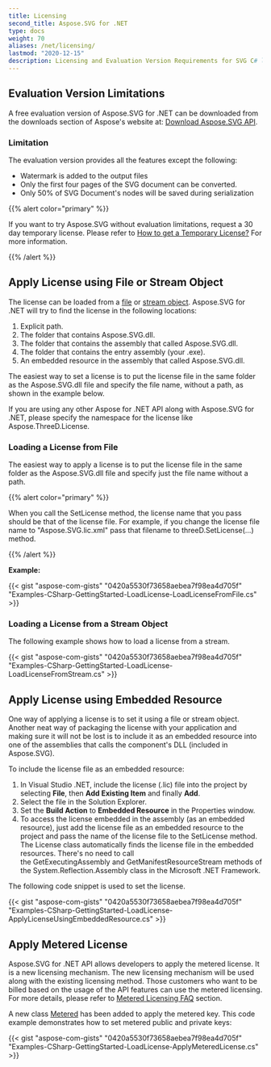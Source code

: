 ```yaml
---
title: Licensing
second_title: Aspose.SVG for .NET
type: docs
weight: 70
aliases: /net/licensing/
lastmod: "2020-12-15"
description: Licensing and Evaluation Version Requirements for SVG C# library and setting the license with file or stream and applying metered license.
---
```


## **Evaluation Version Limitations**

A free evaluation version of Aspose.SVG for .NET can be downloaded from the downloads section of Aspose's website at: [Download Aspose.SVG API](https://downloads.aspose.com/svg/net).

### **Limitation**

The evaluation version provides all the features except the following:

- Watermark is added to the output files
- Only the first four pages of the SVG document can be converted.
- Only 50% of SVG Document's nodes will be saved during serialization

{{% alert color="primary" %}}

If you want to try Aspose.SVG without evaluation limitations, request a 30 day temporary license. Please refer to [How to get a Temporary License?](https://purchase.aspose.com/temporary-license) For more information.

{{% /alert %}}

## **Apply License using File or Stream Object**

The license can be loaded from a [file](/svg/net/licensing/#loading-a-license-from-file) or [stream object](https://docs.aspose.com/svg/net/licensing/#loading-a-license-from-a-stream-object). Aspose.SVG for .NET will try to find the license in the following locations:

1. Explicit path.
1. The folder that contains Aspose.SVG.dll.
1. The folder that contains the assembly that called Aspose.SVG.dll.
1. The folder that contains the entry assembly (your .exe).
1. An embedded resource in the assembly that called Aspose.SVG.dll.

The easiest way to set a license is to put the license file in the same folder as the Aspose.SVG.dll file and specify the file name, without a path, as shown in the example below.

If you are using any other Aspose for .NET API along with Aspose.SVG for .NET, please specify the namespace for the license like Aspose.ThreeD.License.

### **Loading a License from File**

The easiest way to apply a license is to put the license file in the same folder as the Aspose.SVG.dll file and specify just the file name without a path.

{{% alert color="primary" %}}

When you call the SetLicense method, the license name that you pass should be that of the license file. For example, if you change the license file name to "Aspose.SVG.lic.xml" pass that filename to threeD.SetLicense(…) method.

{{% /alert %}}

**Example:**

{{< gist "aspose-com-gists" "0420a5530f73658aebea7f98ea4d705f" "Examples-CSharp-GettingStarted-LoadLicense-LoadLicenseFromFile.cs" >}}

### **Loading a License from a Stream Object**

The following example shows how to load a license from a stream.

{{< gist "aspose-com-gists" "0420a5530f73658aebea7f98ea4d705f" "Examples-CSharp-GettingStarted-LoadLicense-LoadLicenseFromStream.cs" >}}

## **Apply License using Embedded Resource**

One way of applying a license is to set it using a file or stream object. Another neat way of packaging the license with your application and making sure it will not be lost is to include it as an embedded resource into one of the assemblies that calls the component's DLL (included in Aspose.SVG).

To include the license file as an embedded resource:

1. In Visual Studio .NET, include the license (.lic) file into the project by selecting **File**, then **Add Existing Item** and finally **Add**.
1. Select the file in the Solution Explorer.
1. Set the **Build Action** to **Embedded Resource** in the Properties window.
1. To access the license embedded in the assembly (as an embedded resource), just add the license file as an embedded resource to the project and pass the name of the license file to the SetLicense method. The License class automatically finds the license file in the embedded resources. There's no need to call the GetExecutingAssembly and GetManifestResourceStream methods of the System.Reflection.Assembly class in the Microsoft .NET Framework.

The following code snippet is used to set the license.

{{< gist "aspose-com-gists" "0420a5530f73658aebea7f98ea4d705f" "Examples-CSharp-GettingStarted-LoadLicense-ApplyLicenseUsingEmbeddedResource.cs" >}}

## **Apply Metered License**

Aspose.SVG for .NET API allows developers to apply the metered license. It is a new licensing mechanism. The new licensing mechanism will be used along with the existing licensing method. Those customers who want to be billed based on the usage of the API features can use the metered licensing. For more details, please refer to [Metered Licensing FAQ](http://www.aspose.com/corporate/purchase/policies/Licensing-Faqs/metered-faq.aspx) section.

A new class [Metered](https://reference.aspose.com/svg/net/aspose.svg/metered/) has been added to apply the metered key. This code example demonstrates how to set metered public and private keys:

{{< gist "aspose-com-gists" "0420a5530f73658aebea7f98ea4d705f" "Examples-CSharp-GettingStarted-LoadLicense-ApplyMeteredLicense.cs" >}}
